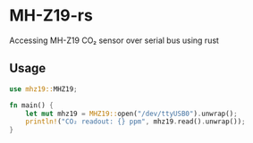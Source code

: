 # MH-Z19-rs

Accessing MH-Z19 CO₂ sensor over serial bus using rust

## Usage

```rust
use mhz19::MHZ19;

fn main() {
    let mut mhz19 = MHZ19::open("/dev/ttyUSB0").unwrap();
    println!("CO₂ readout: {} ppm", mhz19.read().unwrap());
}
```